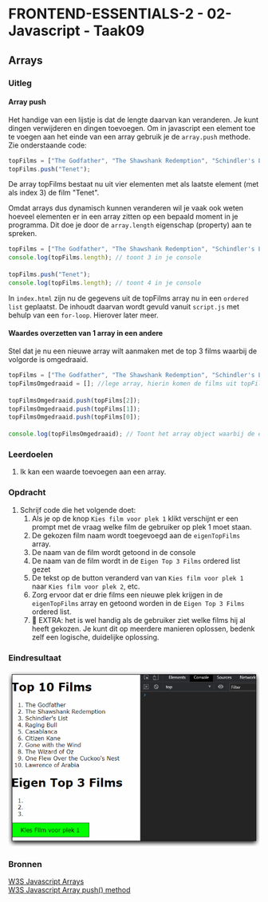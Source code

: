 # FRONTEND-ESSENTIALS-2 - 02-Javascript - Taak09

## Arrays

### Uitleg

#### Array push

Het handige van een lijstje is dat de lengte daarvan kan veranderen. Je kunt dingen verwijderen en dingen toevoegen. Om in javascript een element toe te voegen aan het einde van een array gebruik je de `array.push` methode. Zie onderstaande code:

```js
topFilms = ["The Godfather", "The Shawshank Redemption", "Schindler's List"];
topFilms.push("Tenet");
```
De array topFilms bestaat nu uit vier elementen met als laatste element (met als index 3) de film "Tenet". 

Omdat arrays dus dynamisch kunnen veranderen wil je vaak ook weten hoeveel elementen er in een array zitten op een bepaald moment in je programma. Dit doe je door de `array.length` eigenschap (property) aan te spreken.

```js
topFilms = ["The Godfather", "The Shawshank Redemption", "Schindler's List"];
console.log(topFilms.length); // toont 3 in je console

topFilms.push("Tenet");
console.log(topFilms.length); // toont 4 in je console
```
 
In `index.html` zijn nu de gegevens uit de topFilms array nu in een `ordered list` geplaatst. De inhoudt daarvan wordt gevuld vanuit `script.js` met behulp van een `for-loop`. Hierover later meer.

#### Waardes overzetten van 1 array in een andere
Stel dat je nu een nieuwe array wilt aanmaken met de top 3 films waarbij de volgorde is omgedraaid.

```js
topFilms = ["The Godfather", "The Shawshank Redemption", "Schindler's List"];
topFilmsOmgedraaid = []; //lege array, hierin komen de films uit topFilms in omgekeerde volgorde

topFilmsOmgedraaid.push(topFilms[2]); 
topFilmsOmgedraaid.push(topFilms[1]);
topFilmsOmgedraaid.push(topFilms[0]);

console.log(topFilmsOmgedraaid); // Toont het array object waarbij de elementen van volgorde zijn veranderd.
```

### Leerdoelen

1. Ik kan een waarde toevoegen aan een array.

### Opdracht

1. Schrijf code die het volgende doet:
   1. Als je op de knop `Kies film voor plek 1` klikt verschijnt er een prompt met de vraag welke film de gebruiker op plek 1 moet staan.
   2. De gekozen film naam wordt toegevoegd aan de `eigenTopFilms` array.
   3. De naam van de film wordt getoond in de console
   4. De naam van de film wordt in de `Eigen Top 3 Films` ordered list gezet
   5. De tekst op de button veranderd van van `Kies film voor plek 1` naar `Kies film voor plek 2`, etc.
   6. Zorg ervoor dat er drie films een nieuwe plek krijgen in de `eigenTopFilms` array en getoond worden in de `Eigen Top 3 Films` ordered list.
   7. :rocket: EXTRA: het is wel handig als de gebruiker ziet welke films hij al heeft gekozen. Je kunt dit op meerdere manieren oplossen, bedenk zelf een logische, duidelijke oplossing.
### Eindresultaat

![Eindresultaat](img/eindresultaat-top3films.gif)

### Bronnen

[W3S Javascript Arrays](https://www.w3schools.com/js/js_arrays.asp)  
[W3S Javascript Array push() method](https://www.w3schools.com/jsref/jsref_push.asp)